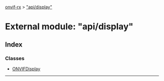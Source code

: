 [onvif-rx](../README.md) > ["api/display"](../modules/_api_display_.md)

# External module: "api/display"

## Index

### Classes

* [ONVIFDisplay](../classes/_api_display_.onvifdisplay.md)

---

